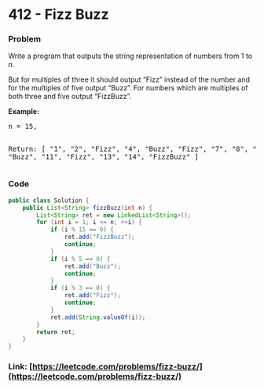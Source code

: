 # 412 - Fizz Buzz

### Problem
<p>Write a program that outputs the string representation of numbers from 1 to <i>n</i>.</p>

<p>But for multiples of three it should output “Fizz” instead of the number and for the multiples of five output “Buzz”. For numbers which are multiples of both three and five output “FizzBuzz”.</p>

<p><b>Example:</b>
<pre>
n = 15,

Return:
[
    "1",
    "2",
    "Fizz",
    "4",
    "Buzz",
    "Fizz",
    "7",
    "8",
    "Fizz",
    "Buzz",
    "11",
    "Fizz",
    "13",
    "14",
    "FizzBuzz"
]
</pre>
</p>

### Code
```java
public class Solution {
    public List<String> fizzBuzz(int n) {
        List<String> ret = new LinkedList<String>();
        for (int i = 1; i <= n; ++i) {
            if (i % 15 == 0) {
                ret.add("FizzBuzz");
                continue;
            }
            if (i % 5 == 0) {
                ret.add("Buzz");
                continue;
            }
            if (i % 3 == 0) {
                ret.add("Fizz");
                continue;
            }
            ret.add(String.valueOf(i));
        }
        return ret;
    }
}
```
### Link: [https://leetcode.com/problems/fizz-buzz/](https://leetcode.com/problems/fizz-buzz/)
